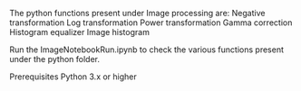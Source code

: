 The python functions present under Image processing are:
Negative transformation
Log transformation
Power transformation
Gamma correction
Histogram equalizer
Image histogram

Run the ImageNotebookRun.ipynb to check the various functions present under the python folder. 

Prerequisites
Python 3.x or higher